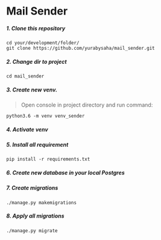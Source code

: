 # Mail Sender

##### 1. Clone this repository

```
cd your/development/folder/
git clone https://github.com/yurabysaha/mail_sender.git
```
##### 2. Change dir to project
`cd mail_sender`

##### 3. Create new venv. 

> Open console in project directory and run command:
 
 `python3.6 -m venv venv_sender`

##### 4. Activate venv

##### 5. Install all requirement

`pip install -r requirements.txt`

##### 6. Create new database in your local Postgres

##### 7. Create migrations

`./manage.py makemigrations`

##### 8. Apply all migrations

`./manage.py migrate`
